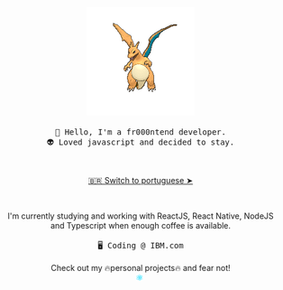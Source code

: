 <p align="center" style="text-align: center;">
  <img src="./assets/4hsh.gif" alt="Charizard flying">
  <br><br>
  <samp>
    👋 Hello, I'm a fr000ntend developer.<br>
    👽 Loved javascript and decided to stay.
  </samp>
</p>
<br>
<p align="center" style="text-align: center;">
  <a href="./README.pt-br.md">🇧🇷 Switch to portuguese ➤</a>
</p>
<br>
<p align="center" style="text-align: center;">
  I'm currently studying and working with ReactJS, React Native, NodeJS<br>
  and Typescript when enough coffee is available.
  <br><br>
  <samp>🖥️ Coding @ IBM.com</samp>
  <br><br>
  Check out my 🔥personal projects🔥 and fear not!<br>
  <img src="./assets/react.gif" style="width: 12px;" alt="ReactJS logo">&nbsp;
</p>
